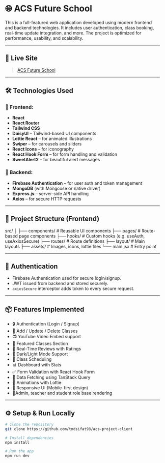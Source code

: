 # 🌐 ACS Future School

This is a full-featured web application developed using modern frontend and backend technologies. It includes user authentication, class booking, real-time update integration, and more. The project is optimized for performance, usability, and scalability.

---

## 🚀 Live Site
> [ACS Future School](https://acs-future-school1.web.app/)

---

## 🛠️ Technologies Used

### 🔹 Frontend:
- **React**
- **React Router**
- **Tailwind CSS** 
- **DaisyUI** – Tailwind-based UI components
- **Lottie React** – for animated illustrations
- **Swiper** – for carousels and sliders
- **React Icons** – for iconography
- **React Hook Form** – for form handling and validation
- **SweetAlert2** – for beautiful alert messages

### 🔹 Backend:
- **Firebase Authentication** – for user auth and token management
- **MongoDB** (with Mongoose or native driver)
- **Express.js** – server-side API handling
- **Axios** – for secure HTTP requests

---

## 📁 Project Structure (Frontend)

src/
│
├── components/ # Reusable UI components
├── pages/ # Route-based page components
├── hooks/ # Custom hooks (e.g. useAuth, useAxiosSecure)
├── routes/ # Route definitions
├── layout/ # Main layouts
├── assets/ # Images, icons, lottie files
└── main.jsx # Entry point

---

## 🔐 Authentication
- Firebase Authentication used for secure login/signup.
- JWT issued from backend and stored securely.
- `axiosSecure` interceptor adds token to every secure request.

---

## 📦 Features Implemented

- 🔒 Authentication (Login / Signup)
- 🏫 Add / Update / Delete Classes
- 📺 YouTube Video Embed support
- 🌟 Featured Classes Section
- 📝 Real-Time Reviews with Ratings
- 🌙 Dark/Light Mode Support
- 📆 Class Scheduling
- 📊 Dashboard with Stats
- ✅ Form Validation with React Hook Form
- 🧠 Data Fetching using TanStack Query
- 🎉 Animations with Lottie
- 📲 Responsive UI (Mobile-first design)
- 🏫Admin, teacher and student role base rendering

---

## ⚙️ Setup & Run Locally

```bash
# Clone the repository
git clone https://github.com/tmdsifat98/acs-project-client

# Install dependencies
npm install

# Run the app
npm run dev
```
